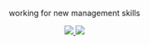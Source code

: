 <div align=center> 

<p align='center'> working for new management skills </p>
<p align='center'>
  <a href="https://github.com/kyechan99/capsule-render/labels/Idea">
    <img src="https://img.shields.io/badge/c-A8B9CC?style=flate&logo=c&logoColor=white">
  </a>
  <a>
    <img src="https://img.shields.io/badge/k8s-326CE5?style=flate&logo=kubernetes&logoColor=white">
  </a>
</p>


<!--
**Brain-chun/Brain-chun** is a ✨ _special_ ✨ repository because its `README.md` (this file) appears on your GitHub profile.

Here are some ideas to get you started:

- 🔭 I’m currently working on ...
- 🌱 I’m currently learning ...
- 👯 I’m looking to collaborate on ...
- 🤔 I’m looking for help with ...
- 💬 Ask me about ...
- 📫 How to reach me: ...
- 😄 Pronouns: ...
- ⚡ Fun fact: ...
-->
